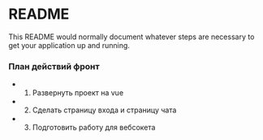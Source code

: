 # README #

This README would normally document whatever steps are necessary to get your application up and running.

### План действий фронт ###

* 1. Развернуть проект на vue
* 2. Сделать страницу входа и страницу чата
* 3. Подготовить работу для вебсокета